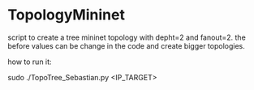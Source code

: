 # TopologyMininet
script to create a tree mininet topology with depht=2 and fanout=2. the before values can be change in the code and create bigger topologies. 

how to run it:

sudo ./TopoTree_Sebastian.py <IP_TARGET>
